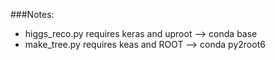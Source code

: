 ###Notes:
* higgs_reco.py requires keras and uproot --> conda base
* make_tree.py requires keas and ROOT --> conda py2root6